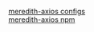 [meredith-axios configs](https://github.com/whynotearth/meredith-axios/blob/master/dist/index.js)  
[meredith-axios npm](https://www.npmjs.com/package/@whynotearth/meredith-axios)  
